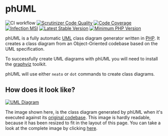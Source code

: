 # phUML

![CI workflow](https://github.com/montealegreluis/phuml/actions/workflows/ci.yml/badge.svg)
[![Scrutinizer Code Quality][scrutinizer-badge]][scrutinizer]
[![Code Coverage][coverage-badge]][coverage]
[![Infection MSI](https://badge.stryker-mutator.io/github.com/MontealegreLuis/phuml/master)](https://dashboard.stryker-mutator.io/reports/github.com/MontealegreLuis/phuml/master)
[![Latest Stable Version][stable-badge]][packagist]
[![Minimum PHP Version](https://img.shields.io/badge/php-%3E%3D%208.1-8892BF.svg?style=flat-square)](https://php.net/)

phUML is a fully automatic [UML][uml] class diagram generator written in [PHP](https://php.net/).
It creates a class diagram from an Object-Oriented codebase based on the UML specification.

To successfully create UML diagrams with phUML you will need to install the [graphviz][graphviz] toolkit.

phUML will use either `neato` or `dot` commands to create class diagrams.

## How does it look like?

[![UML Diagram][diagram-thumbnail]][diagram]

The image shown here, is the class diagram generated by phUML when it's executed against its [original codebase][codebase].
This image is hardly readable, because it has been resized to fit in the layout of this page.
You can take a look at the complete image by clicking [here][diagram].

[uml]: http://en.wikipedia.org/wiki/Unified_Modeling_Language
[graphviz]: http://www.graphviz.org
[diagram-thumbnail]: docs/phuml-example-thumbnail.png
[diagram]: docs/phuml-example.png
[codebase]: https://github.com/jakobwesthoff/phuml/tree/master/src
[scrutinizer-badge]: https://scrutinizer-ci.com/g/MontealegreLuis/phuml/badges/quality-score.png?b=master
[scrutinizer]: https://scrutinizer-ci.com/g/MontealegreLuis/phuml/?branch=master
[coverage-badge]: https://scrutinizer-ci.com/g/MontealegreLuis/phuml/badges/coverage.png?b=master
[coverage]: https://scrutinizer-ci.com/g/MontealegreLuis/phuml/?branch=master
[stable-badge]: https://img.shields.io/packagist/v/phuml/phuml.svg?style=flat-square
[packagist]: https://packagist.org/packages/phuml/phuml
